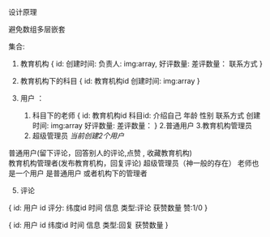 设计原理

避免数组多层嵌套

集合:

1. 教育机构 
{
    id:
    创建时间:
    负责人:
    img:array,
    好评数量:
    差评数量：
    联系方式
}

2. 教育机构下的科目 
{
    id:
    教育机构id
    创建时间:
    img:array
}





4. 用户 ：

    1. 科目下的老师 
    {
        id:
        教育机构id
        科目id:
        介绍自己 
        年龄
        性别
        联系方式
        创建时间:
        img:array
        好评数量:
        差评数量：
    }
    2.普通用户
    3.教育机构管理员
    4. 超级管理员
*当前创建2个用户* 

普通用户(留下评论，回答别人的评论,点赞 , 收藏教育机构)  
教育机构管理者(发布教育机构，回复评论)  超级管理员（神一般的存在） 
老师也是一个用户 是普通用户 或者机构下的管理者

5. 评论  

{
    id:
    用户 id
    评分:
    纬度id
    时间
    信息
    类型:评论
    获赞数量
    赞:1/0
}

{
    id:
    用户 id
    纬度id
    时间
    信息
    类型:回复
    获赞数量
}